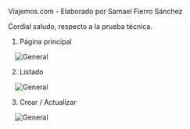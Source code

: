 Viajemos.com - Elaborado por Samael Fierro Sánchez

Cordial saludo, respecto a la prueba  técnica.

1. Página principal
 
 ![General](https://i.imgur.com/1myMs8m.png)

2. Listado

 ![General](https://i.imgur.com/3oZjSE8.png)

3. Crear / Actualizar

 ![General](https://i.imgur.com/U8lB4Lr.png)

